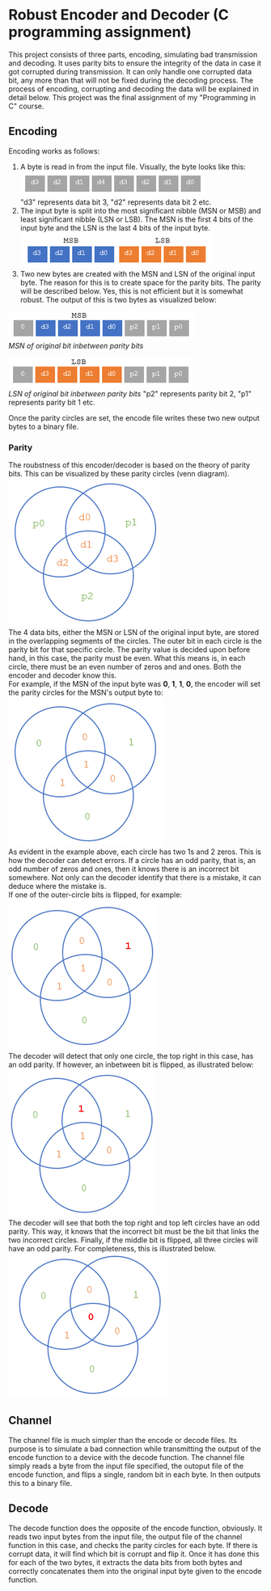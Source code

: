# Robust Encoder and Decoder (C programming assignment)
This project consists of three parts, encoding, simulating bad transmission and decoding. It uses parity bits to ensure the integrity of the data in case it got corrupted during transmission. It can only handle one corrupted data bit, any more than that will not be fixed during the decoding process. The process of encoding, corrupting and decoding the data will be explained in detail below. This project was the final assignment of my "Programming in C" course.

## Encoding
Encoding works as follows:
1. A byte is read in from the input file. Visually, the byte looks like this:
![Image of input-byte](https://github.com/Sam-Jarvis/C-Assignment-Encode-Decode/blob/master/images-for-documentation/input-byte.png)<br/>
"d3" represents data bit 3, "d2" represents data bit 2 etc.
2. The input byte is split into the most significant nibble (MSN or MSB) and least significant nibble (LSN or LSB). The MSN is the first 4 bits of the input byte and the LSN is the last 4 bits of the input byte.
![Image of msn-lsn](https://github.com/Sam-Jarvis/C-Assignment-Encode-Decode/blob/master/images-for-documentation/msb-lsb.png)
3. Two new bytes are created with the MSN and LSN of the original input byte. The reason for this is to create space for the parity bits. The parity will be described below. Yes, this is not efficient but it is somewhat robust. The output of this is two bytes as visualized below:<br/>

![Image of msn-parity](https://github.com/Sam-Jarvis/C-Assignment-Encode-Decode/blob/master/images-for-documentation/msb-parity.png)<br/>
_MSN of original bit inbetween parity bits_

![Image of lsn-parity](https://github.com/Sam-Jarvis/C-Assignment-Encode-Decode/blob/master/images-for-documentation/lsb-parity.png)<br/>
_LSN of original bit inbetween parity bits_
"p2" represents parity bit 2, "p1" represents parity bit 1 etc.

Once the parity circles are set, the encode file writes these two new output bytes to a binary file.

### Parity
The roubstness of this encoder/decoder is based on the theory of parity bits. This can be visualized by these parity circles (venn diagram).<br/>
![Image of parity-temp](https://github.com/Sam-Jarvis/C-Assignment-Encode-Decode/blob/master/images-for-documentation/parity-template.png)<br/>
The 4 data bits, either the MSN or LSN of the original input byte, are stored in the overlapping segments of the circles. The outer bit in each circle is the parity bit for that specific circle. The parity value is decided upon before hand, in this case, the parity must be even. What this means is, in each circle, there must be an even number of zeros and and ones. Both the encoder and decoder know this.<br/>
For example, if the MSN of the input byte was __0__, __1__, __1__, __0__, the encoder will set the parity circles for the MSN's output byte to:</br>
![Image of parity-eg](https://github.com/Sam-Jarvis/C-Assignment-Encode-Decode/blob/master/images-for-documentation/parity-example.png)<br/>
As evident in the example above, each circle has two 1s and 2 zeros. This is how the decoder can detect errors. If a circle has an odd parity, that is, an odd number of zeros and ones, then it knows there is an incorrect bit somewhere. Not only can the decoder identify that there is a mistake, it can deduce where the mistake is.<br/>
If one of the outer-circle bits is flipped, for example:<br/>
![Image of odd-parity1](https://github.com/Sam-Jarvis/C-Assignment-Encode-Decode/blob/master/images-for-documentation/odd-parity-1.png)<br/>
The decoder will detect that only one circle, the top right in this case, has an odd parity. If however, an inbetween bit is flipped, as illustrated below:<br/>
![Image of odd-parity2](https://github.com/Sam-Jarvis/C-Assignment-Encode-Decode/blob/master/images-for-documentation/odd-parity-2.png)<br/>
The decoder will see that both the top right and top left circles have an odd parity. This way, it knows that the incorrect bit must be the bit that links the two incorrect circles. Finally, if the middle bit is flipped, all three circles will have an odd parity. For completeness, this is illustrated below.<br/>
![Image of odd-parity3](https://github.com/Sam-Jarvis/C-Assignment-Encode-Decode/blob/master/images-for-documentation/odd-parity-3.png)<br/>

## Channel
The channel file is much simpler than the encode or decode files. Its purpose is to simulate a bad connection while transmitting the output of the encode function to a device with the decode function. The channel file simply reads a byte from the input file specified, the outoput file of the encode function, and flips a single, random bit in each byte. In then outputs this to a binary file.

## Decode
The decode function does the opposite of the encode function, obviously. It reads two input bytes from the input file, the output file of the channel function in this case, and checks the parity circles for each byte. If there is corrupt data, it will find which bit is corrupt and flip it. Once it has done this for each of the two bytes, it extracts the data bits from both bytes and correctly concatenates them into the original input byte given to the encode function. 
